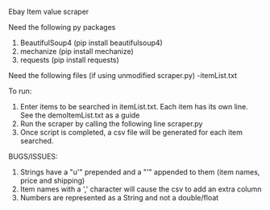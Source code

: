 Ebay Item value scraper

Need the following py packages
1. BeautifulSoup4 (pip install beautifulsoup4)
2. mechanize (pip install mechanize)
3. requests (pip install requests)

Need the following files (if using unmodified scraper.py)
-itemList.txt

To run:
1. Enter items to be searched in itemList.txt. Each item has its own line. See the demoItemList.txt as a guide
2. Run the scraper by calling the following line
			scraper.py
3. Once script is completed, a csv file will be generated for each item searched.


BUGS/ISSUES:
1. Strings have a "u'" prepended and a "'" appended to them (item names, price and shipping)
2. Item names with a ',' character will cause the csv to add an extra column
3. Numbers are represented as a String and not a double/float

